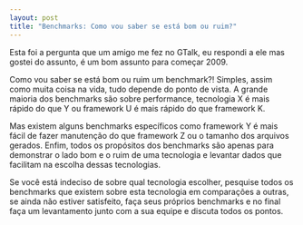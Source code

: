 ```yaml
---
layout: post
title: "Benchmarks: Como vou saber se está bom ou ruim?"
---
```


Esta foi a pergunta que um amigo me fez no GTalk, eu respondi a ele mas gostei do assunto, é um bom assunto para começar 2009.

Como vou saber se está bom ou ruim um benchmark?! Simples, assim como muita coisa na vida, tudo depende do ponto de vista. A grande maioria dos benchmarks são sobre performance, tecnologia X é mais rápido do que Y ou framework U é mais rápido do que framework K.

Mas existem alguns benchmarks específicos como framework Y é mais fácil de fazer manutenção do que framework Z ou o tamanho dos arquivos gerados. Enfim, todos os propósitos dos benchmarks são apenas para demonstrar o lado bom e o ruim de uma tecnologia e levantar dados que facilitam na escolha dessas tecnologias.

Se você está indeciso de sobre qual tecnologia escolher, pesquise todos os benchmarks que existem sobre esta tecnologia em comparações a outras, se ainda não estiver satisfeito, faça seus próprios benchmarks e no final faça um levantamento junto com a sua equipe e discuta todos os pontos.
